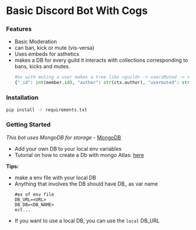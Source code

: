 # Basic Discord Bot With Cogs
### Features
- Basic Moderation
- can ban, kick or mute (vis-versa)
- Uses embeds for asthetics
- makes a DB for every guild it interacts with collections corresponding to bans, kicks and mutes.
    ```python
    #ex with muting a user makes a tree like <guild> -> usersMuted -> <data>:
    {"_id": int(member.id), "author": str(ctx.author), "usermuted": str(member.name+"#"+member.discriminator), "reason": reason, "time": time, "date": datetime.datetime.utcnow()}
    ```
### Installation

```bash
pip install -r requirements.txt
```

### Getting Started
*This bot uses MongoDB for storage* - [MongoDB](https://www.mongodb.com/)
- Add your own DB to your local env variables
- Tutorial on how to create a Db with mongo Atlas: [here](https://www.mongodb.com/docs/atlas/getting-started/)

**Tips:**
- make a env file with your local DB
- Anything that involves the DB should have DB_ as var name 
    ```env
    #ex of env file
    DB_URL=<URL>
    DB_DB=<DB_NAME>
    ect...
    ```
- If you want to use a local DB, you can use the `local` DB_URL